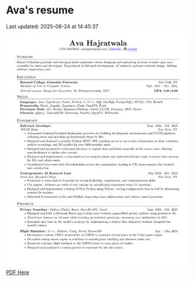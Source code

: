 # Ava's resume
Last updated: 2025-08-24 at 14:45:37
![Resume](./Ava_Hajratwala_resume_2025-08-24.png)
[PDF Here](./Ava_Hajratwala_resume_2025-08-24.pdf)

